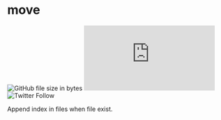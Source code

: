 # move

![GitHub file size in bytes](https://img.shields.io/github/size/gauravnumber/move.js/move)
![GitHub tag (latest SemVer)](https://img.shields.io/github/v/tag/gauravnumber/move.js)
![Twitter Follow](https://img.shields.io/twitter/follow/gauravnumber?style=social)

Append index in files when file exist. 
